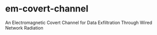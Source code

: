 # em-covert-channel
An Electromagnetic Covert Channel for Data Exfiltration Through Wired Network Radiation
